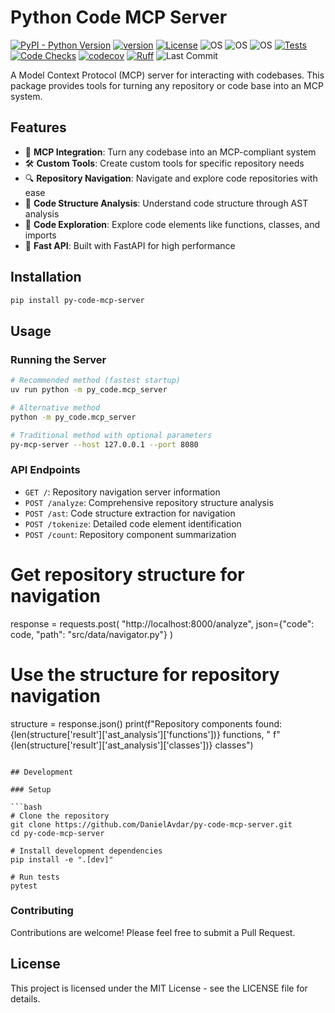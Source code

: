 # Python Code MCP Server

[![PyPI - Python Version](https://img.shields.io/pypi/pyversions/py-code-mcp-server)](https://pypi.org/project/py-code-mcp-server/)
[![version](https://img.shields.io/pypi/v/py-code-mcp-server)](https://img.shields.io/pypi/v/py-code-mcp-server)
[![License](https://img.shields.io/:license-MIT-blue.svg)](https://opensource.org/licenses/MIT)
![OS](https://img.shields.io/badge/ubuntu-blue?logo=ubuntu)
![OS](https://img.shields.io/badge/win-blue?logo=windows)
![OS](https://img.shields.io/badge/mac-blue?logo=apple)
[![Tests](https://github.com/DanielAvdar/py-code-mcp-server/actions/workflows/ci.yml/badge.svg)](https://github.com/DanielAvdar/py-code-mcp-server/actions/workflows/ci.yml)
[![Code Checks](https://github.com/DanielAvdar/py-code-mcp-server/actions/workflows/code-checks.yml/badge.svg)](https://github.com/DanielAvdar/py-code-mcp-server/actions/workflows/code-checks.yml)
[![codecov](https://codecov.io/gh/DanielAvdar/py-code-mcp-server/graph/badge.svg?token=N0V9KANTG2)](https://codecov.io/gh/DanielAvdar/py-code-mcp-server)
[![Ruff](https://img.shields.io/endpoint?url=https://raw.githubusercontent.com/astral-sh/ruff/main/assets/badge/v2.json)](https://github.com/astral-sh/ruff)
![Last Commit](https://img.shields.io/github/last-commit/DanielAvdar/py-code-mcp-server/main)

A Model Context Protocol (MCP) server for interacting with codebases. 
This package provides tools for turning any repository or code base into an MCP system.

## Features

- 🔌 **MCP Integration**: Turn any codebase into an MCP-compliant system
- 🛠️ **Custom Tools**: Create custom tools for specific repository needs
- 🔍 **Repository Navigation**: Navigate and explore code repositories with ease
- 🧩 **Code Structure Analysis**: Understand code structure through AST analysis
- 🔢 **Code Exploration**: Explore code elements like functions, classes, and imports
- 🚀 **Fast API**: Built with FastAPI for high performance

## Installation

```bash
pip install py-code-mcp-server
```

## Usage

### Running the Server

```bash
# Recommended method (fastest startup)
uv run python -m py_code.mcp_server

# Alternative method
python -m py_code.mcp_server

# Traditional method with optional parameters
py-mcp-server --host 127.0.0.1 --port 8080
```

### API Endpoints

- `GET /`: Repository navigation server information
- `POST /analyze`: Comprehensive repository structure analysis
- `POST /ast`: Code structure extraction for navigation
- `POST /tokenize`: Detailed code element identification
- `POST /count`: Repository component summarization



# Get repository structure for navigation
response = requests.post(
    "http://localhost:8000/analyze",
    json={"code": code, "path": "src/data/navigator.py"}
)

# Use the structure for repository navigation
structure = response.json()
print(f"Repository components found: {len(structure['result']['ast_analysis']['functions'])} functions, "
      f"{len(structure['result']['ast_analysis']['classes'])} classes")
```

## Development

### Setup

```bash
# Clone the repository
git clone https://github.com/DanielAvdar/py-code-mcp-server.git
cd py-code-mcp-server

# Install development dependencies
pip install -e ".[dev]"

# Run tests
pytest
```

### Contributing

Contributions are welcome! Please feel free to submit a Pull Request.

## License

This project is licensed under the MIT License - see the LICENSE file for details.
